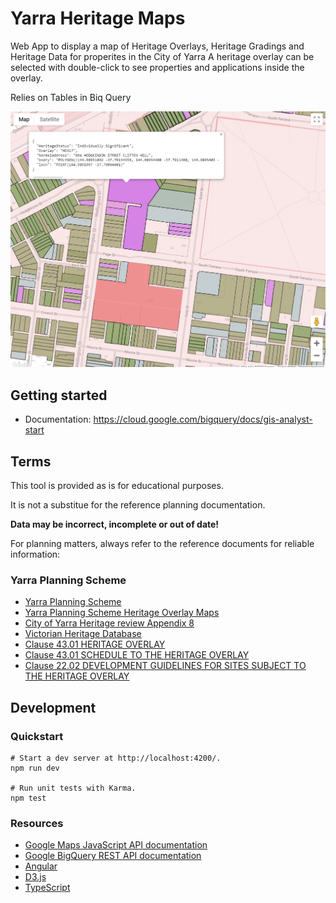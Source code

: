 # Yarra Heritage Maps  

Web App to display a map of Heritage Overlays, Heritage Gradings and Heritage Data for properites in the City of Yarra
A heritage overlay can be selected with double-click to see properties and applications inside the overlay.

Relies on Tables in Biq Query

![preview](preview.png)

## Getting started

- Documentation: https://cloud.google.com/bigquery/docs/gis-analyst-start

## Terms

This tool is provided as is for educational purposes. 

It is not a substitue for the reference planning documentation.

**Data may be incorrect, incomplete or out of date!**

For planning matters, always refer to the reference documents for reliable information:

### Yarra Planning Scheme
- [Yarra Planning Scheme](http://planningschemes.dpcd.vic.gov.au/schemes/yarra)
- [Yarra Planning Scheme Heritage Overlay Maps](http://planningschemes.dpcd.vic.gov.au/schemes/yarra/maps)
- [City of Yarra Heritage review Appendix 8](https://www.yarracity.vic.gov.au/the-area/planning-for-yarras-future/yarra-planning-scheme-and-amendments/incorporated-documents)
- [Victorian Heritage Database](https://vhd.heritagecouncil.vic.gov.au)
- [Clause 43.01 HERITAGE OVERLAY](http://planningschemes.dpcd.vic.gov.au/schemes/vpps/43_01.pdf)
- [Clause 43.01 SCHEDULE TO THE HERITAGE OVERLAY](http://planningschemes.dpcd.vic.gov.au/schemes/yarra/ordinance/43_01s_yara.pdf)
- [Clause 22.02 DEVELOPMENT GUIDELINES FOR SITES SUBJECT TO THE HERITAGE OVERLAY](http://planningschemes.dpcd.vic.gov.au/schemes/yarra/ordinance/22_lpp02_yara.pdf)

## Development

### Quickstart

```shell
# Start a dev server at http://localhost:4200/.
npm run dev

# Run unit tests with Karma.
npm test
```
### Resources

- [Google Maps JavaScript API documentation](https://developers.google.com/maps/documentation/javascript/)
- [Google BigQuery REST API documentation](https://cloud.google.com/bigquery/docs/reference/rest/v2/)
- [Angular](https://angular.io/)
- [D3.js](https://d3js.org/)
- [TypeScript](https://www.typescriptlang.org/)
